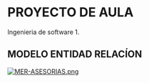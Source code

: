 # PROYECTO DE AULA
Ingenieria de software 1.

## MODELO ENTIDAD RELACÍON
[![MER-ASESORIAS.png](https://i.postimg.cc/Z0tH8jvB/MER-ASESORIAS.png)](https://postimg.cc/zH7T5Cj8)
